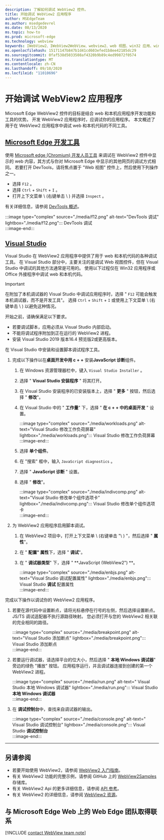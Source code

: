 ```yaml
---
description: 了解如何调试 WebView2 控件。
title: 开始调试 WebView2 应用程序
author: MSEdgeTeam
ms.author: msedgedevrel
ms.date: 08/13/2020
ms.topic: how-to
ms.prod: microsoft-edge
ms.technology: webview
keywords: IWebView2、IWebView2WebView、webview2、web 视图、win32 应用、win32、edge、ICoreWebView2、ICoreWebView2Host、浏览器控件、边缘 html
ms.openlocfilehash: 15171147b847b1d41cd603efed1b8ee42185dc29
ms.sourcegitcommit: 0faf538d5033508af4320b9b89c4ed99872f0574
ms.translationtype: MT
ms.contentlocale: zh-CN
ms.lasthandoff: 09/10/2020
ms.locfileid: "11010696"
---
```

# 开始调试 WebView2 应用程序  

Microsoft Edge WebView2 控件的目标是结合 web 和本机应用程序开发功能和工具的优势。  开发 WebView2 应用程序时，应调试你的应用程序。  本文概述了用于在 WebView2 应用程序中调试 web 和本机代码的不同工具。  

## [Microsoft Edge 开发工具](#tab/devtools)  

使用 [Microsoft edge (Chromium) 开发人员工具][DevtoolsGuideChromiumMain] 来调试在 WebView2 控件中显示的 web 内容，其方式与你对 Microsoft Edge 中显示的其他网页的调试方式相同。  若要打开 DevTools，请将焦点置于 "Web 视图" 控件上，然后使用下列操作之一。  

*   选择 `F12` 。  
*   选择 `Ctrl` + `Shift` + `I` 。  
*   打开上下文菜单 \ (右键单击 \ ) 并选择 `Inspect` 。  

有关详细信息，请参阅 [DevTools 概述][DevtoolsGuideChromiumMain]。  

:::image type="complex" source="./media/f12.png" alt-text="DevTools 调试" lightbox="./media/f12.png":::
   DevTools 调试  
:::image-end:::  

## [Visual Studio](#tab/visualstudio)  

Visual Studio 在 WebView2 应用程序中提供了用于 web 和本机代码的各种调试工具。  在 Visual Studio 部分中，主要关注的是调试 Web 视图控件，但在 Visual Studio 中调试的其他方法通常是可用的。  使用以下过程仅在 Win32 应用程序或 Office 外接程序中调试 web 和本机代码。  

> [!IMPORTANT]
> 在附加了本机调试器的 Visual Studio 中调试应用程序时，选择 " `F12` 可能会触发本机调试器，而不是开发工具"。  选择 `Ctrl` + `Shift` + `I` 或使用上下文菜单 \ (右键单击 \ ) 以避免这种情况。  

开始之前，请确保满足以下要求。  

*   若要调试脚本，应用必须从 Visual Studio 内部启动。  
*   不能将调试程序附加到正在运行的 WebView2 进程。  
*   安装 Visual Studio 2019 版本16.4 预览版2或更高版本。  

在 Visual Studio 中安装和设置脚本调试程序工具。  

1.  完成以下操作以在**桌面开发中用 c + +** 安装**JavaScript 诊断**组件。  

    1. 在 Windows 资源管理器栏中，键入 `Visual Studio Installer` 。  
    1. 选择 " **Visual Studio 安装程序** " 将其打开。  
    1. 在 Visual Studio 安装程序的已安装版本上，选择 " **更多** " 按钮，然后选择 " **修改**"。  
    1. 在 Visual Studio 中的 " **工作量**" 下，选择 " **在 c + + 中的桌面开发** " 设置。  
        
        :::image type="complex" source="./media/workloads.png" alt-text="Visual Studio 修改工作负荷屏幕" lightbox="./media/workloads.png":::
            Visual Studio 修改工作负荷屏幕 :::image-end:::  
        
    1.  选择 **单个组件**。  
    1.  在 "搜索" 框中，输入 `JavaScript diagnostics` 。  
    1.  选择 " **JavaScript 诊断** " 设置。  
    1.  选择 " **修改**"。 
        
        :::image type="complex" source="./media/indivcomp.png" alt-text="Visual Studio 修改单个组件选项卡" lightbox="./media/indivcomp.png":::
           Visual Studio 修改单个组件选项卡  
        :::image-end:::  
        
1.  为 WebView2 应用程序启用脚本调试。  
    1.  在 WebView2 项目中，打开上下文菜单 \ (右键单击 "\ ) "，然后选择 " **属性**"。  
    1.  在 " **配置" 属性**下，选择 " **调试**"。  
    1.  在 " **调试器类型**" 下，选择 " **JavaScript (WebView2") **。  
        
        :::image type="complex" source="./media/enbjs.png" alt-text="Visual Studio 调试配置属性" lightbox="./media/enbjs.png":::
           Visual Studio **调试** 配置属性  
        :::image-end:::  
        
完成以下操作以调试你的 WebView2 应用程序。  

1.  若要在源代码中设置断点，请将光标悬停在行号的左侧，然后选择设置断点。  JS/TS 调试适配器不执行源路径映射。  您必须打开与您的 WebView2 相关联的完全相同的路径。  
    
    :::image type="complex" source="./media/breakpoint.png" alt-text="Visual Studio 添加断点" lightbox="./media/breakpoint.png"::: 
       Visual Studio 添加断点  
    :::image-end:::  
    
1.  若要运行调试器，请选择平台的位大小，然后选择 " **本地 Windows 调试器**" 旁边的绿色 "播放" 按钮。  应用程序运行，并且调试器连接到创建的第一个 WebView2 进程。  
    
    :::image type="complex" source="./media/run.png" alt-text=" Visual Studio 本地 Windows 调试器" lightbox="./media/run.png"::: 
       Visual Studio **本地 Windows 调试器**  
    :::image-end:::  
    
1.  在 **调试控制台**中，查找来自调试器的输出。  
    
    :::image type="complex" source="./media/console.png" alt-text=" Visual Studio 调试控制台" lightbox="./media/console.png"::: 
       Visual Studio **调试控制台**  
    :::image-end:::  
    
* * *  

## 另请参阅  

*   若要开始使用 WebView2，请参阅 [WebView2 入门指南][Webview2MainGettingStarted]。  
*   有关 WebView2 功能的完整示例，请参阅 GitHub 上的 [WebView2Samples][GithubMicrosoftedgeWebview2samples] 存储库。
*   有关 WebView2 Api 的更多详细信息，请参阅 [API 参考][Webview2ApiReference]。
*   有关 WebView2 的详细信息，请参阅 [WebView2 资源][Webview2MainNextSteps]。

## 与 Microsoft Edge Web 上的 Web Edge 团队取得联系  

[!INCLUDE [contact WebView team note](../includes/contact-webview-team-note.md)]  

<!-- links -->  

[DevtoolsGuideChromiumMain]: ../../devtools-guide-chromium.md "Microsoft Edge (Chromium) 开发人员工具"  

[Webview2ReferenceDotnet09628MicrosoftWebWebview2CoreCorewebview2environmentoptionsAdditionalbrowserarguments]: ../reference/dotnet/0-9-628/microsoft-web-webview2-core-corewebview2environmentoptions.md#additionalbrowserarguments "AdditionalBrowserArguments-0.9.515-WebView2 for CoreWebView2EnvironmentOptions 类 |Microsoft 文档"  
[Webview2ReferenceWin3209622Webview2IdlParameters]: ../reference/win32/0-9-622/webview2-idl.md#createcorewebview2environment  "CreateCoreWebView2Environment-Globals |Microsoft 文档"  
[Webview2ApiReference]: ../webview2-api-reference.md "Microsoft Edge WebView2 API 参考 |Microsoft 文档"  
[Webview2MainNextSteps]: ../index.md#next-steps "后续步骤-Microsoft Edge WebView2 简介 (预览) |Microsoft 文档"  
[Webview2MainGettingStarted]: ../index.md#getting-started "入门-Microsoft Edge WebView2 简介 (预览版) |Microsoft 文档"  

[GithubMicrosoftedgeWebviewfeedbackMain]: https://github.com/MicrosoftEdge/WebViewFeedback "Web 视图反馈-MicrosoftEdge/WebViewFeedback |GitHub"  
[GithubMicrosoftedgeWebview2samples]: https://github.com/MicrosoftEdge/WebView2Samples "WebView2 示例-MicrosoftEdge/WebView2Samples |GitHub"  

[GithubMicrosoftVscodeJSDebugWhatsNew]: https://github.com/microsoft/vscode-js-debug#whats-new "新增功能-适用于 Visual Studio 代码的 JavaScript 调试程序-microsoft/vscode-debug |GitHub"  

[GithubMicrosoftVscodeEdgeDebug2ReadmeChromiumWebviewApplications]: https://github.com/microsoft/vscode-edge-debug2/blob/master/README.md#microsoft-edge-chromium-webview-applications "Microsoft Edge (Chromium) Web 视图应用程序-Visual Studio 代码-Microsoft Edge 的调试器-microsoft/vscode-debug2 |GitHub"  
